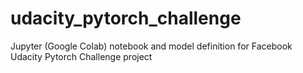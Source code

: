 # udacity_pytorch_challenge
Jupyter (Google Colab) notebook and model definition for Facebook Udacity Pytorch Challenge project
